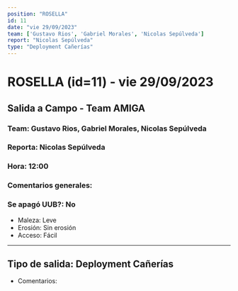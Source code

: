 ```yaml
---
position: "ROSELLA"
id: 11
date: "vie 29/09/2023"
team: ['Gustavo Rios', 'Gabriel Morales', 'Nicolas Sepúlveda']
report: "Nicolas Sepúlveda"
type: "Deployment Cañerías"
---
```


# ROSELLA (id=11) - vie 29/09/2023
## Salida a Campo - Team AMIGA
### Team: Gustavo Rios, Gabriel Morales, Nicolas Sepúlveda
### Reporta: Nicolas Sepúlveda
### Hora: 12:00
### Comentarios generales: 
### Se apagó UUB?: No 
- Maleza: Leve
- Erosión: Sin erosión
- Acceso: Fácil
---------
## Tipo de salida: Deployment Cañerías
   - Comentarios: 
